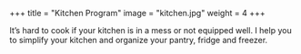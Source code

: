 +++
title  = "Kitchen Program"
image  = "kitchen.jpg"
weight = 4
+++

It’s hard to cook if your kitchen is in a mess or not equipped well. I
help you to simplify your kitchen and organize your pantry, fridge and
freezer.

